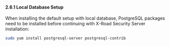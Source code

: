 #### 2.6.1 Local Database Setup

When installing the default setup with local database, PostgreSQL packages need to be installed before continuing with X-Road Security Server installation: 

```bash
sudo yum install postgresql-server postgresql-contrib
```